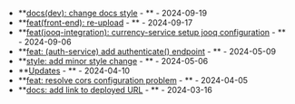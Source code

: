 * **[docs(dev): change docs style](https://github.com/alibekbirlikbai/alibekbirlikbai/commit/92a606d27f33d1ff59f1471fc3a092473683e0e7) - ** - 2024-09-19
* **[feat(front-end): re-upload](https://github.com/alibekbirlikbai/university-bachelor/commit/d6bddf0ce625bbc2882a7c122630615912c7fb81) - ** - 2024-09-17
* **[feat(jooq-integration): currency-service setup jooq configuration](https://github.com/alibekbirlikbai/microservice-expenses/commit/1bd69d192c3fa97a024ae322d9c3b1a413bd2d33) - ** - 2024-09-06
* **[feat: (auth-service) add authenticate() endpoint](https://github.com/alibekbirlikbai/jwt-backend/commit/77d7064f9091f6e135295ed44f203647ffcfdb84) - ** - 2024-05-09
* **[style: add minor style change](https://github.com/alibekbirlikbai/alibekbirlikbai.github.io/commit/b2fe42d2c721fbe6485dcb80d5f31c64091a34ea) - ** - 2024-05-06
* **[Updates](https://github.com/alibekbirlikbai/pastebin/commit/cc8addde9c7b162a693fcde84b5ce5b717a96e54) - ** - 2024-04-10
* **[feat: resolve cors configuration problem](https://github.com/alibekbirlikbai/pastebin-backend/commit/d3d1f3f2af371254075460dbf1be751d046866ab) - ** - 2024-04-05
* **[docs: add link to deployed URL](https://github.com/alibekbirlikbai/proxy-server/commit/150c67582b00233b8e7eb7b18a55e0e4f0f7efdc) - ** - 2024-03-16